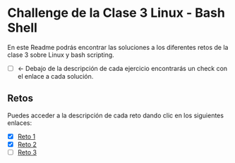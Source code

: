 # Challenge de la Clase 3 Linux - Bash Shell

En este Readme podrás encontrar las soluciones a los diferentes retos de la clase 3 sobre Linux y bash scripting.

- [ ] ← Debajo de la descripción de cada ejercicio encontrarás un check con el enlace a cada solución.

## Retos

Puedes acceder a la descripción de cada reto dando clic en los siguientes enlaces:

- [x] [Reto 1](https://github.com/dzarkV/bootcamp-2-challenge/blob/add/diegoVargas/01/reto1.md)
- [x] [Reto 2](https://github.com/dzarkV/bootcamp-2-challenge/blob/add/diegoVargas/02/reto2.md)
- [ ] [Reto 3](https://github.com/dzarkV/bootcamp-2-challenge/blob/add/diegoVargas/03/reto3.md)